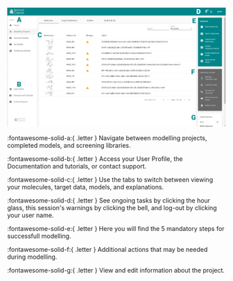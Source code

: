

![](./assets/InterfaceOverview.png) 


:fontawesome-solid-a:{ .letter } 
Navigate between modelling projects, completed models, and screening libraries. 

:fontawesome-solid-b:{ .letter }
Access your User Profile, the Documentation and tutorials, or contact support.

:fontawesome-solid-c:{ .letter }
Use the tabs to switch between viewing your molecules, target data, models, and explanations.

:fontawesome-solid-d:{ .letter }
See ongoing tasks by clicking the hour glass, this session's warnings by clicking the bell, and log-out by clicking your user name.

:fontawesome-solid-e:{ .letter }
Here you will find the 5 mandatory steps for successfull modelling.

:fontawesome-solid-f:{ .letter }
Additional actions that may be needed during modelling. 

:fontawesome-solid-g:{ .letter }
View and edit information about the project.



